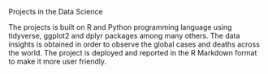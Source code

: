 
Projects in the Data Science

The projects is built on R and Python programming language using tidyverse, ggplot2 and dplyr packages among many others.
The data insights is obtained in order to observe the global cases and deaths across the world.
The project is deployed and reported in the R Markdown format to make it more user friendly.
